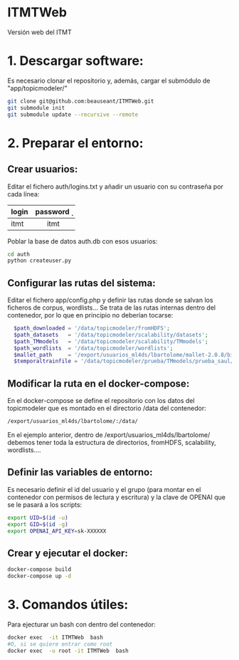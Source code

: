 # ITMTWeb
Versión web del ITMT

# 1. Descargar software:

Es necesario clonar el repositorio y, además, cargar el submódulo de "app/topicmodeler/"

```bash
git clone git@github.com:beauseant/ITMTWeb.git
git submodule init
git submodule update --recursive --remote
```

# 2. Preparar el entorno:

## Crear usuarios:

Editar el fichero auth/logins.txt y añadir un usuario con su contraseña por cada línea:

| login | password  ̣|
| ----- | :--------:|
| itmt  |   itmt    |

Poblar la base de datos auth.db con esos usuarios:

 ```bash
cd auth
python createuser.py
 ```

## Configurar las rutas del sistema:

Editar el fichero app/config.php y definir las rutas donde se salvan los ficheros de corpus, wordlists... Se trata de las rutas internas dentro del contenedor, por lo que en principio no deberían tocarse:

 ```php
   $path_downloaded = '/data/topicmodeler/fromHDFS'; 
   $path_datasets   = '/data/topicmodeler/scalability/datasets';
   $path_TMmodels   = '/data/topicmodeler/scalability/TMmodels';
   $path_wordlists  = '/data/topicmodeler/wordlists';
   $mallet_path	    = '/export/usuarios_ml4ds/lbartolome/mallet-2.0.8/bin/mallet';
   $temporaltrainfile = '/data/topicmodeler/prueba/TMmodels/prueba_saul/train.json';

 ```

## Modificar la ruta en el docker-compose:

En el docker-compose se define el repositorio con los datos del topicmodeler que es montado en el directorio /data del contenedor:

```bash
/export/usuarios_ml4ds/lbartolome/:/data/
```
En el ejemplo anterior, dentro de /export/usuarios_ml4ds/lbartolome/ debemos tener toda la estructura de directorios, fromHDFS, scalability, wordlists....


## Definir las variables de entorno:

Es necesario definir el id del usuario y el grupo (para montar en el contenedor con permisos de lectura y escritura) y la clave de OPENAI que se le pasará a los scripts:
 
 ```bash
 export UID=$(id -u)
 export GID=$(id -g)
 export OPENAI_API_KEY=sk-XXXXXX

 ```

 ## Crear y ejecutar el docker:

 ```bash
docker-compose build
docker-compose up -d

 ```

 # 3. Comandos útiles:

Para ejecturar un bash con dentro del contenedor:

```bash
docker exec  -it ITMTWeb  bash
#O, si se quiere entrar como root
docker exec  -u root -it ITMTWeb  bash
```